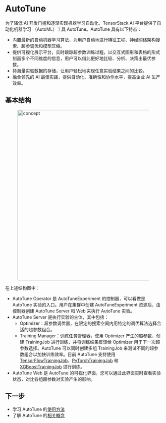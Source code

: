 # AutoTune

为了降低 AI 开发门槛和逐渐实现机器学习自动化，TensorStack AI 平台提供了自动化机器学习 （AutoML）工具 AutoTune。AutoTune 具有以下特点：

* 内置最新的自动机器学习算法，为用户自动地进行特征工程、神经网络架构搜索、超参调优和模型压缩。
* 提供可视化展示平台，实时跟踪超参数训练过程，以交互式图形和表格的形式刻画多个不同维度的信息，用户可以借此更好地比较、分析、决策出最优参数。
* 持海量实验数据的存储，让用户轻松地实现任意实验结果之间的比较。
* 融合领先的 AI 最佳实践，提供自动化、准确性和协作水平，提高企业 AI 生产效率。

## 基本结构

<figure>
  <img alt="concept" src="../../../assets/module/building/autotune/structure.drawio.svg" width="550" />
</figure>

在上述结构图中：

* AutoTune Operator 是 AutoTuneExperiment 的控制器，可以看做是 AutoTune 实验的入口。用户在集群中创建 AutoTuneExperiment 资源后，由控制器创建 AutoTune Server 和 Web 来执行 AutoTune 实验。
* AutoTune Server 是执行实验的主体，其中包括：
    * Optimizer：超参数调优器，在限定的搜索空间内用特定的调优算法选择合适的超参数组合。
    * Training Manager：训练任务管理器，使用 Optimizer 产生的超参数，创建 TrainingJob 进行训练，并将训练结果反馈给 Optimizer 用于下一次超参数选择。AutoTune 可以同时创建多组 TrainingJob 来测试不同的超参数组合以加快训练效率。目前 AutoTune 支持使用 [TensorFlowTrainingJob](../../workflow/job/tensorflowtrainingjob.md)、[PyTorchTrainingJob](../../workflow/job/pytorchtrainingjob.md) 和 [XGBoostTrainingJob](../../workflow/job/xgboosttrainingjob.md) 进行训练。
* AutoTune Web 是 AutoTune 的可视化界面，您可以通过此界面实时查看实验状态，对比各组超参数对实验产生的影响。

## 下一步

* 学习 AutoTune 的[使用方法](./usage.md)
* 了解 AutoTune 的[相关概念](./concepts/index.md)
